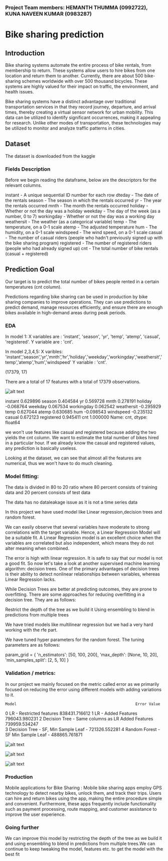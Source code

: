 ### Project Team members:  HEMANTH THUMMA (0992722), KUNA NAVEEN KUMAR (0983287)

# Bike sharing prediction

## Introduction

Bike sharing systems automate the entire process of bike rentals, from membership to return. These systems allow users to hire bikes from one location and return them to another. Currently, there are about 500 bike-sharing schemes worldwide with over 500 thousand bicycles. These systems are highly valued for their impact on traffic, the environment, and health issues. 

Bike sharing systems have a distinct advantage over traditional transportation services in that they record journey, departure, and arrival times, thereby creating a virtual sensor network for urban mobility. This data can be utilized to identify significant occurrences, making it appealing for research. Unlike other modes of transportation, these technologies may be utilized to monitor and analyze traffic patterns in cities.


##  Dataset

The dataset is downloaded from the kaggle

###  Fields Description

Before we begin reading the dataframe, below are the descriptors for the relevant columns.

instant - A unique sequential ID number for each row
dteday - The date of the rentals
season - The season in which the rentals occurred
yr - The year the rentals occurred
mnth - The month the rentals occurred
holiday - Whether or not the day was a holiday
weekday - The day of the week (as a number, 0 to 7)
workingday - Whether or not the day was a working day
weathersit - The weather (as a categorical variable)
temp - The temperature, on a 0-1 scale
atemp - The adjusted temperature
hum - The humidity, on a 0-1 scale
windspeed - The wind speed, on a 0-1 scale
casual - The number of casual riders (people who hadn't previously signed up with the bike sharing program)
registered - The number of registered riders (people who had already signed up)
cnt - The total number of bike rentals (casual + registered)

## Prediction Goal

Our target is to predict the total number of bikes people rented in a certain temperatures (cnt column).

Predictions regarding bike sharing can be used in production by bike sharing companies to improve operations. They can use predictions to predict demand, manage resources efficiently, and ensure there are enough bikes available in high-demand areas during peak periods. 

### EDA

In model 1:
X variables are : 'instant', 'season', 'yr', 'temp', 'atemp', 'casual', 'registered'.
Y variable are  : 'cnt'.

In model 2,3,4,5:
X varibles: 'instant','season','yr','mnth','hr','holiday','weekday','workingday','weathersit','temp','atemp','hum','windspeed'
Y variable : 'cnt'.

(17379, 17)

 There are a total of 17 features with a total of 17379 observations.

 ![alt text](image-7.png)

 instant       0.629896
season        0.404584
yr            0.569728
mnth          0.278191
holiday      -0.068764
weekday       0.067534
workingday    0.062542
weathersit   -0.295929
temp          0.627044
atemp         0.630685
hum          -0.098543
windspeed    -0.235132
casual        0.672123
registered    0.945411
cnt           1.000000
Name: cnt, dtype: float64

we won't use features like casual and registered because adding the two yields the cnt column. We want to estimate the total number of bikes hired in a particular hour. If we already know the casual and registered values, any prediction is basically useless.

Looking at the dataset, we can see that almost all the features are numerical, thus we won't have to do much cleaning.

### Model fitting:

The data is divided in 80 to 20 ratio where 80 percent consists of training data and 20 percent consists of test data

The data has no dataleakage issue as it is not a time series data

In this project we have used model like Linear regression,decision trees and random forest.

We can easily observe that several variables have moderate to strong correlations with the target variable. Hence, a Linear Regression Model will be a suitable fit. A Linear Regression model is an excellent choice when the variables are correlated but also independent, which means they do not alter meaning when combined.

The error is high with linear regression. It is safe to say that our model is not a good fit. So now let's take a look at another supervised machine learning algorithm: decision trees. One of the primary advantages of decision trees is their ability to detect nonlinear relationships between variables, whereas Linear Regression lacks.

While Decision Trees are better at predicting outcomes, they are prone to overfitting. There are some approaches for reducing overfitting in a decision tree. They are as follows:

Restrict the depth of the tree as we build it
Using ensembling to blend in predictions from multiple trees

We have tried models like multilinear regression but we had a very hard working with the rfe part.

We have tuned hyper parameters for the random forest. The tuning parameters are as follows:

param_grid = {
    'n_estimators': [50, 100, 200],
    'max_depth': [None, 10, 20],
    'min_samples_split': [2, 5, 10]
}

### Validation / metrics:

In our project we mainly focused on the metric called error as we primarily focused on reducing the error using different models with adding variations to it.


    Model	                                                  Error Value
0	LR - Restricted features	                             838431.716612
1	LR - Added Features	                                     796043.980231
2	Decision Tree - Same columns as LR Added Features        739959.534247	
3	Decision Tree - SF, Min Sample Leaf -                    721326.552281
4	Random Forest - SF Min Sample Leaf -                     488865.761871	

![alt text](image-4.png)

![alt text](image-5.png)

![alt text](image-6.png)



### Production 

Mobile applications for Bike Sharing : Mobile bike sharing apps employ GPS technology to detect nearby bikes, unlock them, and track their trips. Users can hire and return bikes using the app, making the entire procedure simple and convenient. Furthermore, these apps frequently include functionality such as payment processing, route mapping, and customer assistance to improve the user experience.

### Going further

We can improve this model by restricting the depth of the tree as we build it and using ensembling to blend in predictions from multiple trees.We can continue to keep tweaking the model, features etc. to get the model with the best fit


